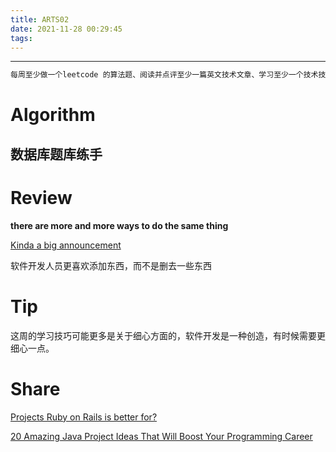 ```yaml
---
title: ARTS02
date: 2021-11-28 00:29:45
tags:
---
```


---

```tex
每周至少做一个leetcode 的算法题、阅读并点评至少一篇英文技术文章、学习至少一个技术技巧、分享一篇有观点和思考的技术文章。（也就是 Algorithm、Review、Tip、Share 简称 ARTS）
```

# Algorithm

## 数据库题库练手

# Review

**there are more and more ways to do the same thing**

[Kinda a big announcement](https://www.joelonsoftware.com/2021/06/02/kinda-a-big-announcement/)

软件开发人员更喜欢添加东西，而不是删去一些东西

# Tip

这周的学习技巧可能更多是关于细心方面的，软件开发是一种创造，有时候需要更细心一点。

# Share

[Projects Ruby on Rails is better for?](https://activebridge.medium.com/projects-ruby-on-rails-is-better-for-tips-from-a-ror-tech-lead-cea7a3f50e6f)

[20 Amazing Java Project Ideas That Will Boost Your Programming Career](https://medium.com/javarevisited/20-amazing-java-project-ideas-that-will-boost-your-programming-career-75c4276f6f5)
